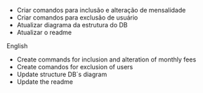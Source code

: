 * Criar comandos para inclusão e alteração de mensalidade
* Criar comandos para exclusão de usuário
* Atualizar diagrama da estrutura do DB
* Atualizar o readme

English

* Create commands for inclusion and alteration of monthly fees
* Create comandos for exclusion of users
* Update structure DB´s diagram
* Update the readme
